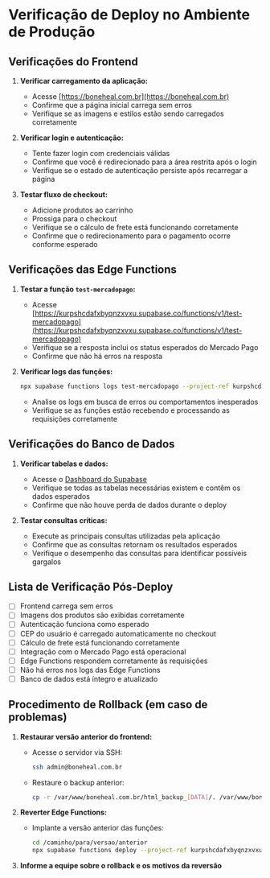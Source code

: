 # Verificação de Deploy no Ambiente de Produção

## Verificações do Frontend

1. **Verificar carregamento da aplicação:**
   - Acesse [https://boneheal.com.br](https://boneheal.com.br)
   - Confirme que a página inicial carrega sem erros
   - Verifique se as imagens e estilos estão sendo carregados corretamente

2. **Verificar login e autenticação:**
   - Tente fazer login com credenciais válidas
   - Confirme que você é redirecionado para a área restrita após o login
   - Verifique se o estado de autenticação persiste após recarregar a página

3. **Testar fluxo de checkout:**
   - Adicione produtos ao carrinho
   - Prossiga para o checkout
   - Verifique se o cálculo de frete está funcionando corretamente
   - Confirme que o redirecionamento para o pagamento ocorre conforme esperado

## Verificações das Edge Functions

1. **Testar a função `test-mercadopago`:**
   - Acesse [https://kurpshcdafxbyqnzxvxu.supabase.co/functions/v1/test-mercadopago](https://kurpshcdafxbyqnzxvxu.supabase.co/functions/v1/test-mercadopago)
   - Verifique se a resposta inclui os status esperados do Mercado Pago
   - Confirme que não há erros na resposta

2. **Verificar logs das funções:**
   ```bash
   npx supabase functions logs test-mercadopago --project-ref kurpshcdafxbyqnzxvxu
   ```
   - Analise os logs em busca de erros ou comportamentos inesperados
   - Verifique se as funções estão recebendo e processando as requisições corretamente

## Verificações do Banco de Dados

1. **Verificar tabelas e dados:**
   - Acesse o [Dashboard do Supabase](https://supabase.com/dashboard/project/kurpshcdafxbyqnzxvxu/editor)
   - Verifique se todas as tabelas necessárias existem e contêm os dados esperados
   - Confirme que não houve perda de dados durante o deploy

2. **Testar consultas críticas:**
   - Execute as principais consultas utilizadas pela aplicação
   - Confirme que as consultas retornam os resultados esperados
   - Verifique o desempenho das consultas para identificar possíveis gargalos

## Lista de Verificação Pós-Deploy

- [ ] Frontend carrega sem erros
- [ ] Imagens dos produtos são exibidas corretamente
- [ ] Autenticação funciona como esperado
- [ ] CEP do usuário é carregado automaticamente no checkout
- [ ] Cálculo de frete está funcionando corretamente
- [ ] Integração com o Mercado Pago está operacional
- [ ] Edge Functions respondem corretamente às requisições
- [ ] Não há erros nos logs das Edge Functions
- [ ] Banco de dados está íntegro e atualizado

## Procedimento de Rollback (em caso de problemas)

1. **Restaurar versão anterior do frontend:**
   - Acesse o servidor via SSH:
     ```bash
     ssh admin@boneheal.com.br
     ```
   - Restaure o backup anterior:
     ```bash
     cp -r /var/www/boneheal.com.br/html_backup_[DATA]/. /var/www/boneheal.com.br/html/
     ```

2. **Reverter Edge Functions:**
   - Implante a versão anterior das funções:
     ```bash
     cd /caminho/para/versao/anterior
     npx supabase functions deploy --project-ref kurpshcdafxbyqnzxvxu
     ```

3. **Informe a equipe sobre o rollback e os motivos da reversão**
